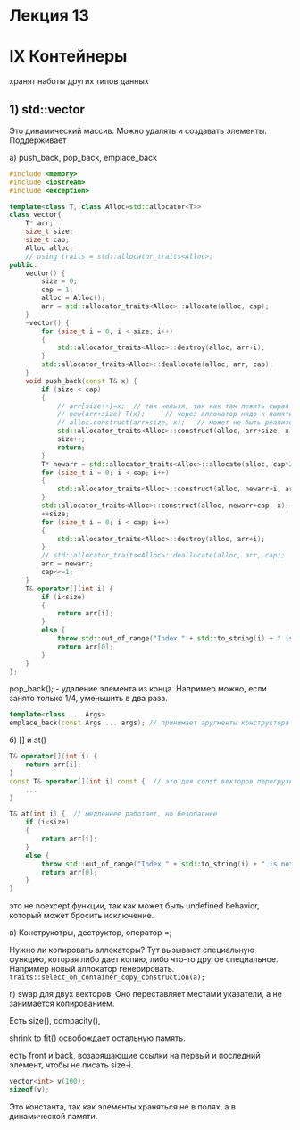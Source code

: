 # Лекция 13
# IX Контейнеры
хранят наботы других типов данных
## 1)  std::vector

Это динамический массив. Можно удалять и создавать элементы.
Поддерживает

a) push_back, pop_back, emplace_back

``` c++
#include <memory>
#include <iostream>
#include <exception>

template<class T, class Alloc=std::allocator<T>>
class vector{
    T* arr;
    size_t size;
    size_t cap;
    Alloc alloc;
    // using traits = std::allocator_traits<Alloc>;
public:
    vector() {
        size = 0;
        cap = 1;
        alloc = Alloc();
        arr = std::allocator_traits<Alloc>::allocate(alloc, cap);
    }
    ~vector() {
        for (size_t i = 0; i < size; i++)
        {
            std::allocator_traits<Alloc>::destroy(alloc, arr+i);
        }
        std::allocator_traits<Alloc>::deallocate(alloc, arr, cap);
    }
    void push_back(const T& x) {
        if (size < cap)
        {
            // arr[size++]=x;  // так нельзя, так как там лежить сырая память. У типа T может не быть констуктора по умолчанию.
            // new(arr+size) T(x);     // через аллокатор надо к памяти обращаться
            // alloc.construct(arr+size, x);   // может не быть реализован метод
            std::allocator_traits<Alloc>::construct(alloc, arr+size, x);
            size++;
            return;
        }
        T* newarr = std::allocator_traits<Alloc>::allocate(alloc, cap*2);
        for (size_t i = 0; i < cap; i++)
        {
            std::allocator_traits<Alloc>::construct(alloc, newarr+i, arr[i]); // в новом с++ это делается по-другому
        }
        std::allocator_traits<Alloc>::construct(alloc, newarr+cap, x);
        ++size;
        for (size_t i = 0; i < cap; i++)
        {
            std::allocator_traits<Alloc>::destroy(alloc, arr+i);
        }
        // std::allocator_traits<Alloc>::deallocate(alloc, arr, cap);
        arr = newarr;
        cap<<=1;        
    }
    T& operator[](int i) {
        if (i<size)
        {
            return arr[i];
        }
        else {
            throw std::out_of_range("Index " + std::to_string(i) + " is not valid");
            return arr[0];
        }
    }
};
```

pop_back(); - удаление элемента из конца. Например можно, если занято только 1/4, уменьшить в два раза.
```c++
template<class ... Args>
emplace_back(const Args ... args); // принимает аругменты конструктора для объектов, которые хранятся в контейнере. Это делается чтобы не делать лишнюю копию.
```
б) [] и at()
```c++
T& operator[](int i) {
    return arr[i];
}
const T& operator[](int i) const {  // это для const векторов перегрузка
    ...
}

T& at(int i) {  // медленнее работает, но безопаснее
    if (i<size)
    {
        return arr[i];
    }
    else {
        throw std::out_of_range("Index " + std::to_string(i) + " is not valid");
        return arr[0];
    }
}
```
это не noexcept функции, так как может быть undefined behavior, который может бросить исключение.

в) Конструкотры, деструктор, оператор =;

Нужно ли копировать аллокаторы?
Тут вызывают специальную функцию, которая либо дает копию, либо что-то другое специальное. Например новый аллокатор генерировать.
```traits::select_on_container_copy_construction(a);```

г) swap для двух векторов.
Оно переставляет местами указатели, а не занимается копированием.

Есть size(), compacity(),

shrink to fit() освобождает остальную память. 

есть front и back, возарящающие ссылки на первый и последний элемент, чтобы не писать size-i.

```c++
vector<int> v(100);
sizeof(v);
```
Это константа, так как элементы храняться не в полях, а в динамической памяти.

